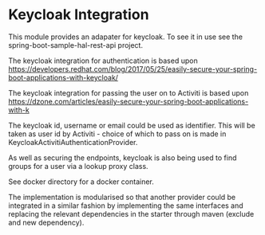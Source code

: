 # Keycloak Integration

This module provides an adapater for keycloak. To see it in use see the spring-boot-sample-hal-rest-api project.

The keycloak integration for authentication is based upon https://developers.redhat.com/blog/2017/05/25/easily-secure-your-spring-boot-applications-with-keycloak/

The keycloak integration for passing the user on to Activiti is based upon https://dzone.com/articles/easily-secure-your-spring-boot-applications-with-k

The keycloak id, username or email could be used as identifier. This will be taken as user id by Activiti - choice of which to pass on is made in KeycloakActivitiAuthenticationProvider.

As well as securing the endpoints, keycloak is also being used to find groups for a user via a lookup proxy class.

See docker directory for a docker container.

The implementation is modularised so that another provider could be integrated in a similar fashion by implementing the same interfaces and replacing the relevant dependencies in the starter through maven (exclude and new dependency).
